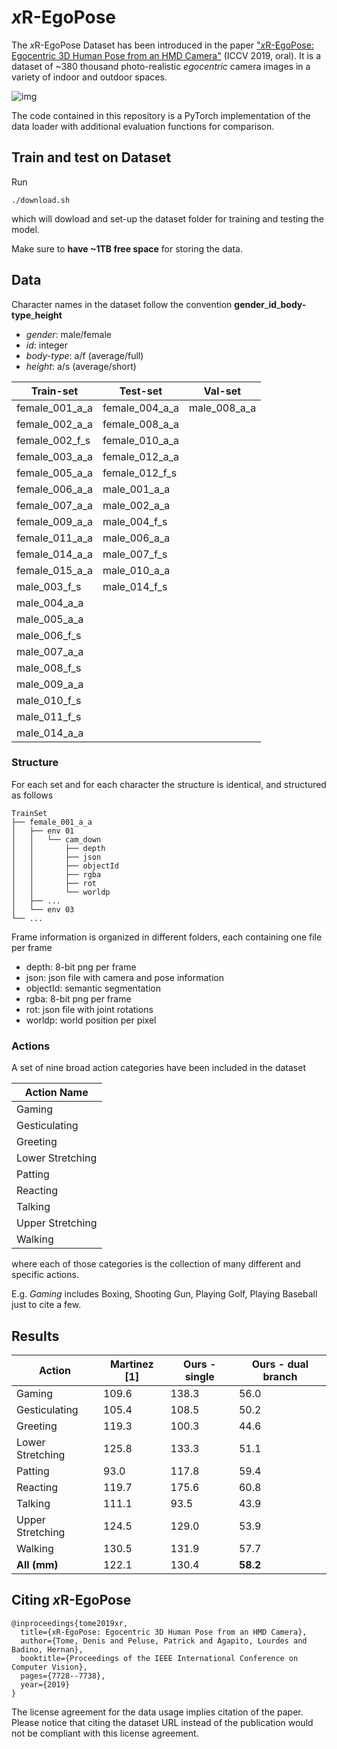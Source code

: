 # *x*R-EgoPose

The *x*R-EgoPose Dataset has been introduced in the paper ["*x*R-EgoPose: Egocentric 3D Human Pose from an HMD Camera"](http://openaccess.thecvf.com/content_ICCV_2019/papers/Tome_xR-EgoPose_Egocentric_3D_Human_Pose_From_an_HMD_Camera_ICCV_2019_paper.pdf) (ICCV 2019, oral). It is a dataset of ~380 thousand photo-realistic *egocentric*  camera images in a variety of indoor and  outdoor spaces.

![img](doc/teaser.png)


The code contained in this repository is a PyTorch implementation of the data loader with additional evaluation functions for comparison.

## Train and test on Dataset

Run
```
./download.sh
```

which will dowload and set-up the dataset folder for training and testing the model.

Make sure to **have ~1TB free space** for storing the data.

## Data

Character names in the dataset follow the convention **gender**\_**id**\_**body-type**\_**height**

- *gender*: male/female
- *id*: integer
- *body-type*: a/f (average/full)
- *height*: a/s (average/short)

|Train-set| Test-set | Val-set |
|---------|----------|---------|
|female_001_a_a |female_004_a_a | male_008_a_a |
|female_002_a_a |female_008_a_a | |
|female_002_f_s |female_010_a_a | |
|female_003_a_a |female_012_a_a | |
|female_005_a_a |female_012_f_s | |
|female_006_a_a |male_001_a_a | |
|female_007_a_a |male_002_a_a | |
|female_009_a_a |male_004_f_s | |
|female_011_a_a |male_006_a_a | |
|female_014_a_a |male_007_f_s | |
|female_015_a_a |male_010_a_a | |
|male_003_f_s |male_014_f_s | |
|male_004_a_a | | |
|male_005_a_a | | |
|male_006_f_s | | |
|male_007_a_a | | |
|male_008_f_s | | |
|male_009_a_a | | |
|male_010_f_s | | |
|male_011_f_s | | |
|male_014_a_a | | |

### Structure

For each set and for each character the structure is identical, and structured as follows

```
TrainSet
├── female_001_a_a
│   ├── env 01
│   │   └── cam_down
│   │   	├── depth
│   │   	├── json
│   │   	├── objectId
│   │   	├── rgba
│   │   	├── rot
│   │   	└── worldp
│   ├── ...
│   └── env 03
└── ...
```

Frame information is organized in different folders, each containing one file per frame

- depth: 8-bit png per frame
- json: json file with camera and pose information 
- objectId: semantic segmentation
- rgba: 8-bit png per frame
- rot: json file with joint rotations
- worldp: world position per pixel

### Actions

A set of nine broad action categories have been included in the dataset

| Action Name |
|-------------|
| Gaming |
| Gesticulating |
| Greeting |
| Lower Stretching |
| Patting |
| Reacting |
| Talking |
| Upper Stretching |
| Walking |

where each of those categories is the collection of many different and specific actions.

E.g. *Gaming* includes Boxing, Shooting Gun, Playing Golf, Playing Baseball just to cite a few.

## Results

| Action | Martinez [1] | Ours - single |  Ours - dual branch |
|--------|--------------|---------------|---------------------|
| Gaming | 109.6 | 138.3 | 56.0 |
| Gesticulating | 105.4 | 108.5 | 50.2 |
| Greeting | 119.3 | 100.3 | 44.6 |
| Lower Stretching | 125.8 | 133.3 | 51.1 |
| Patting | 93.0 | 117.8 | 59.4 |
| Reacting | 119.7 | 175.6 | 60.8 |
| Talking | 111.1 | 93.5 | 43.9 |
| Upper Stretching | 124.5 | 129.0 | 53.9 |
| Walking |  130.5 | 131.9 | 57.7 |
| **All (mm)** | 122.1 | 130.4 | **58.2** |

## Citing *x*R-EgoPose

```
@inproceedings{tome2019xr,
  title={xR-EgoPose: Egocentric 3D Human Pose from an HMD Camera},
  author={Tome, Denis and Peluse, Patrick and Agapito, Lourdes and Badino, Hernan},
  booktitle={Proceedings of the IEEE International Conference on Computer Vision},
  pages={7728--7738},
  year={2019}
}
```

The license agreement for the data usage implies citation of the paper. Please notice that citing the dataset URL instead of the publication would not be compliant with this license agreement.